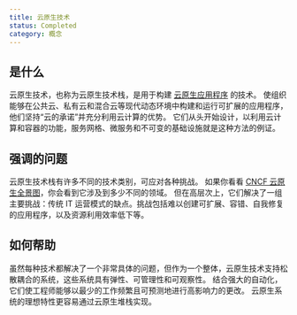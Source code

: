 ```yaml
---
title: 云原生技术
status: Completed
category: 概念
---
```


## 是什么

云原生技术，也称为云原生技术栈，是用于构建 [云原生应用程序](/zh-cn/cloud_native_apps/) 的技术。
使组织能够在公共云、私有云和混合云等现代动态环境中构建和运行可扩展的应用程序，他们坚持“云的承诺”并充分利用云计算的优势。
它们从头开始设计，以利用云计算和容器的功能，服务网格、微服务和不可变的基础设施就是这种方法的例证。

## 强调的问题

云原生技术栈有许多不同的技术类别，可应对各种挑战。
如果你看看 [CNCF 云原生全景图](https://landscape.cncf.io/)，你会看到它涉及到多少不同的领域。
但在高层次上，它们解决了一组主要挑战：传统 IT 运营模式的缺点。挑战包括难以创建可扩展、容错、自我修复的应用程序，以及资源利用效率低下等。

## 如何帮助

虽然每种技术都解决了一个非常具体的问题，但作为一个整体，云原生技术支持松散耦合的系统，这些系统具有弹性、可管理性和可观察性。
结合强大的自动化，它们使工程师能够以最少的工作频繁且可预测地进行高影响力的更改。
云原生系统的理想特性更容易通过云原生堆栈实现。
